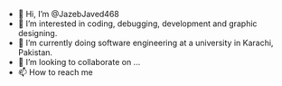 - 👋 Hi, I’m @JazebJaved468
- 👀 I’m interested in coding, debugging, development and graphic designing.
- 🌱 I’m currently doing software engineering at a university in Karachi, Pakistan.
- 💞️ I’m looking to collaborate on ...
- 📫 How to reach me 

<!---
JazebJaved468/JazebJaved468 is a ✨ special ✨ repository because its `README.md` (this file) appears on your GitHub profile.
You can click the Preview link to take a look at your changes.
--->
